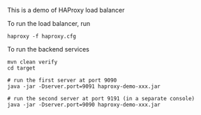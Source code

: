This is a demo of HAProxy load balancer

To run the load balancer, run

```
haproxy -f haproxy.cfg 
```

To run the backend services

```
mvn clean verify
cd target 

# run the first server at port 9090
java -jar -Dserver.port=9091 haproxy-demo-xxx.jar

# run the second server at port 9191 (in a separate console)
java -jar -Dserver.port=9090 haproxy-demo-xxx.jar
```
